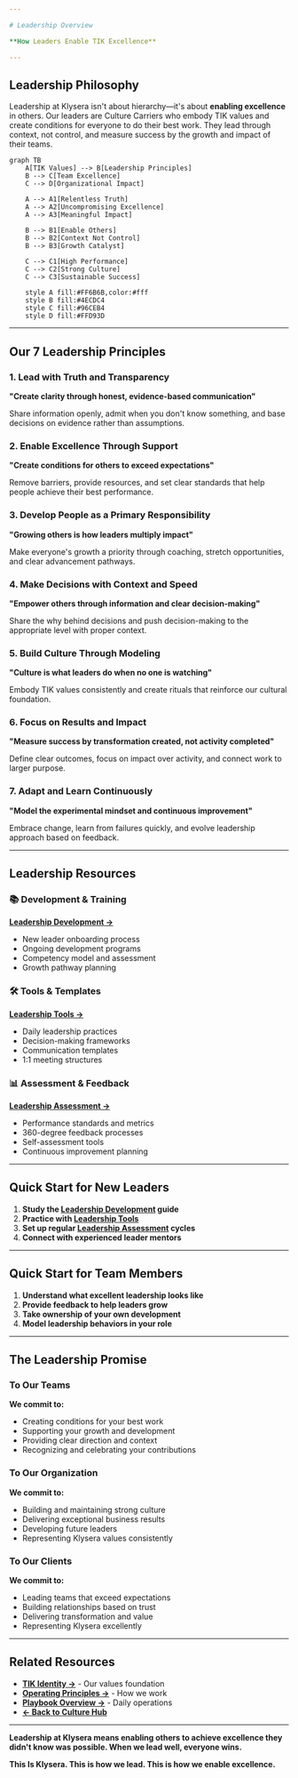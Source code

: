 ```yaml
---

# Leadership Overview

**How Leaders Enable TIK Excellence**

---
```


## Leadership Philosophy

Leadership at Klysera isn't about hierarchy—it's about **enabling excellence** in others. Our leaders are Culture Carriers who embody TIK values and create conditions for everyone to do their best work. They lead through context, not control, and measure success by the growth and impact of their teams.

```mermaid
graph TB
    A[TIK Values] --> B[Leadership Principles]
    B --> C[Team Excellence]
    C --> D[Organizational Impact]

    A --> A1[Relentless Truth]
    A --> A2[Uncompromising Excellence]
    A --> A3[Meaningful Impact]

    B --> B1[Enable Others]
    B --> B2[Context Not Control]
    B --> B3[Growth Catalyst]

    C --> C1[High Performance]
    C --> C2[Strong Culture]
    C --> C3[Sustainable Success]

    style A fill:#FF6B6B,color:#fff
    style B fill:#4ECDC4
    style C fill:#96CEB4
    style D fill:#FFD93D
```

---

## Our 7 Leadership Principles

### 1. Lead with Truth and Transparency

**"Create clarity through honest, evidence-based communication"**

Share information openly, admit when you don't know something, and base decisions on evidence rather than assumptions.

### 2. Enable Excellence Through Support

**"Create conditions for others to exceed expectations"**

Remove barriers, provide resources, and set clear standards that help people achieve their best performance.

### 3. Develop People as a Primary Responsibility

**"Growing others is how leaders multiply impact"**

Make everyone's growth a priority through coaching, stretch opportunities, and clear advancement pathways.

### 4. Make Decisions with Context and Speed

**"Empower others through information and clear decision-making"**

Share the why behind decisions and push decision-making to the appropriate level with proper context.

### 5. Build Culture Through Modeling

**"Culture is what leaders do when no one is watching"**

Embody TIK values consistently and create rituals that reinforce our cultural foundation.

### 6. Focus on Results and Impact

**"Measure success by transformation created, not activity completed"**

Define clear outcomes, focus on impact over activity, and connect work to larger purpose.

### 7. Adapt and Learn Continuously

**"Model the experimental mindset and continuous improvement"**

Embrace change, learn from failures quickly, and evolve leadership approach based on feedback.

---

## Leadership Resources

### 📚 Development & Training

**[Leadership Development →](docs/Klysera/Leadership/Leadership-Development.md)**

- New leader onboarding process
- Ongoing development programs
- Competency model and assessment
- Growth pathway planning

### 🛠️ Tools & Templates

**[Leadership Tools →](docs/Klysera/Leadership/Leadership-Tools.md)**

- Daily leadership practices
- Decision-making frameworks
- Communication templates
- 1:1 meeting structures

### 📊 Assessment & Feedback

**[Leadership Assessment →](docs/Klysera/Leadership/Leadership-Assessment.md)**

- Performance standards and metrics
- 360-degree feedback processes
- Self-assessment tools
- Continuous improvement planning

---

## Quick Start for New Leaders

1. **Study the [Leadership Development](docs/Klysera/Leadership/Leadership-Development.md) guide**
2. **Practice with [Leadership Tools](docs/Klysera/Leadership/Leadership-Tools.md)**
3. **Set up regular [Leadership Assessment](docs/Klysera/Leadership/Leadership-Assessment.md) cycles**
4. **Connect with experienced leader mentors**

---

## Quick Start for Team Members

1. **Understand what excellent leadership looks like**
2. **Provide feedback to help leaders grow**
3. **Take ownership of your own development**
4. **Model leadership behaviors in your role**

---

## The Leadership Promise

### To Our Teams

**We commit to:**

- Creating conditions for your best work
- Supporting your growth and development
- Providing clear direction and context
- Recognizing and celebrating your contributions

### To Our Organization

**We commit to:**

- Building and maintaining strong culture
- Delivering exceptional business results
- Developing future leaders
- Representing Klysera values consistently

### To Our Clients

**We commit to:**

- Leading teams that exceed expectations
- Building relationships based on trust
- Delivering transformation and value
- Representing Klysera excellently

---

## Related Resources

- **[TIK Identity →](/Culture/TIK-Identity.md)** - Our values foundation
- **[Operating Principles →](/../Operating-Principles/Overview.md)** - How we work
- **[Playbook Overview →](/Playbook/Overview.md)** - Daily operations
- **[← Back to Culture Hub](docs/Klysera/Culture-Hub.md)**

---

**Leadership at Klysera means enabling others to achieve excellence they didn't know was possible. When we lead well, everyone wins.**

**This Is Klysera. This is how we lead. This is how we enable excellence.**
